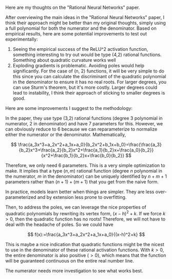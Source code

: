 Here are my thoughts on the "Rational Neural Networks" paper.

After overviewing the main ideas in the "Rational Neural Networks" paper, I think their approach might be better than my original thoughts, simply using a full polynomial for both the numerator and the denominator. Based on empirical results, here are some potential improvements to test out experimentally: 
1. Seeing the empirical success of the ReLU^2 activation function, something interesting to try out would be type (4,2) rational functions. Something about quadratic curvature works well
2. Exploding gradients is problematic. Avoiding poles would help significantly. For the case of (n, 2) functions, it will be very simple to do this since you can calculate the discriminant of the quadratic polynomial in the denominator to ensure it has no real roots. For larger degrees, you can use Sturm's theorem, but it's more costly. Larger degrees could lead to instability, I think their approach of sticking to smaller degrees is good.

Here are some improvements I suggest to the methodology:

In the paper, they use type (3,2) rational functions (degree 3 polynomial in numerator, 2 in denominator) and have 7 parameters for this. However, we can obviously reduce to 6 because we can reparameterize to normalize either the numerator or the denominator. Mathematically, 

$$
\frac{a_3x^3+a_2x^2+a_1x+a_0}{b_2x^2+b_1x+b_0}=\frac{\frac{a_3}{b_2}x^3+\frac{a_2}{b_2}x^2+\frac{a_1}{b_2}x+\frac{a_0}{b_2}}{x^2+\frac{b_1}{b_2}x+\frac{b_0}{b_2}}
$$

Therefore, we only need 6 parameters. This is a very simple optimization to make. It implies that a type $(n, m)$ rational function (degree $n$ polynomial in the numerator, $m$ in the denominator) can be uniquely identified by $n+m+1$ parameters rather than $(n+1)+(m+1)$ that you get from the naive form. 

In practice, models learn better when things are simpler. They are less over-parameterized and by extension less prone to overfitting.

Then, to address the poles, we can leverage the nice properties of quadratic polynomials by rewriting its vertex form, $(x-h)^2+k$. If we force $k>0$, then the quadratic function has no roots! Therefore, we will not have to deal with the headache of poles. So we could have

$$
f(x):=\frac{a_3x^3+a_2x^2+a_1x+a_0}{(x-h)^2+k}
$$

This is maybe a nice indication that quadratic functions might be the nicest to use in the denominator of these rational activation functions. With $k>0$, the entire denominator is also positive ($>0$), which means that the function will be guaranteed continuous on the entire real number line. 

The numerator needs more investigation to see what works best.